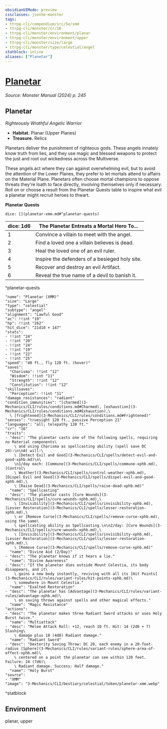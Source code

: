 ```yaml
---
obsidianUIMode: preview
cssclasses: json5e-monster
tags:
- ttrpg-cli/compendium/src/5e/xmm
- ttrpg-cli/monster/cr/16
- ttrpg-cli/monster/environment/planar
- ttrpg-cli/monster/environment/upper
- ttrpg-cli/monster/size/large
- ttrpg-cli/monster/type/celestial/angel
statblock: inline
aliases: ["Planetar"]
---
```

# [Planetar](3-Mechanics\CLI\bestiary\celestial/planetar-xmm.md)
*Source: Monster Manual (2024) p. 245*  

## Planetar

*Righteously Wrathful Angelic Warrior*

- **Habitat.** Planar (Upper Planes)  
- **Treasure.** Relics  

Planetars deliver the punishment of righteous gods. These angels innately know truth from lies, and they use magic and blessed weapons to protect the just and root out wickedness across the Multiverse.

These angels act where they can against overwhelming evil, but to avoid the attention of the Lower Planes, they prefer to let mortals attend to affairs on the Material Plane. Planetars often choose mortal champions to oppose threats they're loath to face directly, involving themselves only if necessary. Roll on or choose a result from the Planetar Quests table to inspire what evil a planetar might recruit heroes to thwart.

**Planetar Quests**

`dice: [](planetar-xmm.md#^planetar-quests)`

| dice: 1d6 | The Planetar Entreats a Mortal Hero To... |
|-----------|-------------------------------------------|
| 1 | Convince a villain to meet with the angel. |
| 2 | Find a loved one a villain believes is dead. |
| 3 | Heal the loved one of an evil ruler. |
| 4 | Inspire the defenders of a besieged holy site. |
| 5 | Recover and destroy an evil Artifact. |
| 6 | Reveal the true name of a devil to banish it. |
^planetar-quests

```statblock
"name": "Planetar (XMM)"
"size": "Large"
"type": "celestial"
"subtype": "angel"
"alignment": "Lawful Good"
"ac": !!int "19"
"hp": !!int "262"
"hit_dice": "21d10 + 147"
"stats":
- !!int "24"
- !!int "20"
- !!int "24"
- !!int "19"
- !!int "22"
- !!int "25"
"speed": "40 ft., fly 120 ft. (hover)"
"saves":
  "Charisma": !!int "12"
  "Wisdom": !!int "11"
  "Strength": !!int "12"
  "Constitution": !!int "12"
"skillsaves":
  "Perception": !!int "11"
"damage_resistances": "radiant"
"condition_immunities": "[charmed](3-Mechanics/CLI/rules/conditions.md#Charmed), [exhaustion](3-Mechanics/CLI/rules/conditions.md#Exhaustion),\
  \ [frightened](3-Mechanics/CLI/rules/conditions.md#Frightened)"
"senses": "truesight 120 ft., passive Perception 21"
"languages": "all; telepathy 120 ft."
"cr": "16"
"traits":
- "desc": "The planetar casts one of the following spells, requiring no Material components\
    \ and using Charisma as spellcasting ability (spell save DC 20):\n\nAt will:\
    \ [Detect Evil and Good](3-Mechanics/CLI/spells/detect-evil-and-good-xphb.md)\n\
    \n1/day each: [Commune](3-Mechanics/CLI/spells/commune-xphb.md), [Control\
    \ Weather](3-Mechanics/CLI/spells/control-weather-xphb.md), [Dispel Evil and Good](3-Mechanics/CLI/spells/dispel-evil-and-good-xphb.md),\
    \ [Raise Dead](3-Mechanics/CLI/spells/raise-dead-xphb.md)"
  "name": "Spellcasting"
- "desc": "The planetar casts [Cure Wounds](3-Mechanics/CLI/spells/cure-wounds-xphb.md),\
    \ [Invisibility](3-Mechanics/CLI/spells/invisibility-xphb.md), [Lesser Restoration](3-Mechanics/CLI/spells/lesser-restoration-xphb.md),\
    \ or [Remove Curse](3-Mechanics/CLI/spells/remove-curse-xphb.md), using the same\
    \ spellcasting ability as Spellcasting.\n\n2/day: [Cure Wounds](3-Mechanics/CLI/spells/cure-wounds-xphb.md),\
    \ [Invisibility](3-Mechanics/CLI/spells/invisibility-xphb.md), [Lesser Restoration](3-Mechanics/CLI/spells/lesser-restoration-xphb.md),\
    \ [Remove Curse](3-Mechanics/CLI/spells/remove-curse-xphb.md)"
  "name": "Divine Aid (2/Day)"
- "desc": "The planetar knows if it hears a lie."
  "name": "Divine Awareness"
- "desc": "If the planetar dies outside Mount Celestia, its body disappears, and it\
    \ gains a new body instantly, reviving with all its [Hit Points](3-Mechanics/CLI/rules/variant-rules/hit-points-xphb.md)\
    \ somewhere in Mount Celestia."
  "name": "Exalted Restoration"
- "desc": "The planetar has [Advantage](3-Mechanics/CLI/rules/variant-rules/advantage-xphb.md)\
    \ on saving throws against spells and other magical effects."
  "name": "Magic Resistance"
"actions":
- "desc": "The planetar makes three Radiant Sword attacks or uses Holy Burst twice."
  "name": "Multiattack"
- "desc": "Melee Attack Roll: +12, reach 10 ft. Hit: 14 (2d6 + 7) Slashing\
    \ damage plus 18 (4d8) Radiant damage."
  "name": "Radiant Sword"
- "desc": "Dexterity Saving Throw: DC 20, each enemy in a 20-foot-radius [Sphere](3-Mechanics/CLI/rules/variant-rules/sphere-area-of-effect-xphb.md)\
    \ centered on a point the planetar can see within 120 feet. Failure: 24 (7d6)\
    \ Radiant damage. Success: Half damage."
  "name": "Holy Burst"
"source":
- "XMM"
"image": "3-Mechanics/CLI/bestiary/celestial/token/planetar-xmm.webp"
```
^statblock

## Environment

planar, upper